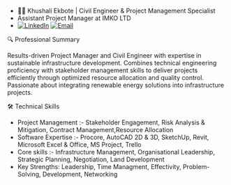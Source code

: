 - 👷‍♀️ Khushali Ekbote | Civil Engineer & Project Management Specialist
- Assistant Project Manager at IMKO LTD
- [![LinkedIn](https://img.shields.io/badge/LinkedIn-Connect-%230A66C2)](www.linkedin.com/in/khushali-ekbote) [![Email](https://img.shields.io/badge/Email-Contact-%23D14836)](mailto:ekbotekhushali@gmail.com)



🔍 Professional Summary
  
Results-driven Project Manager and Civil Engineer with expertise in sustainable infrastructure development. Combines technical engineering proficiency with stakeholder management skills to deliver projects efficiently through optimized resource allocation and quality control. Passionate about integrating renewable energy solutions into infrastructure projects.

🛠️ Technical Skills

- Project Management :- Stakeholder Engagement, Risk Analysis & Mitigation, Contract Management,Resource Allocation
- Software Expertise :- Procore, AutoCAD 2D & 3D, SketchUp, Revit, Microsoft Excel & Office, MS Project, Trello
- Core skills :- Infrastructure Management, Organisational Leadership, Strategic Planning, Negotiation, Land Development
- Key Strengths: Leadership, Time Managment, Effectivity, Problem-Solving, Development, Networking

<!---
Khushali-Ekbote/Khushali-Ekbote is a ✨ special ✨ repository because its `README.md` (this file) appears on your GitHub profile.
You can click the Preview link to take a look at your changes.
--->
